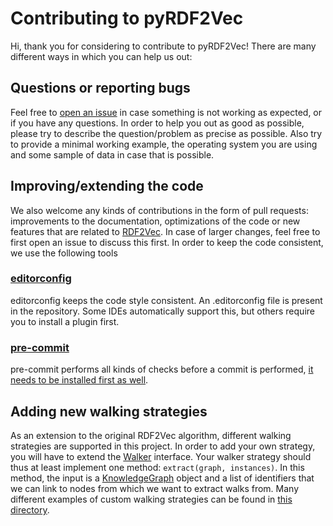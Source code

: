 # Contributing to pyRDF2Vec

Hi, thank you for considering to contribute to pyRDF2Vec! There are many different ways in which you can help us out:

## Questions or reporting bugs

Feel free to [open an issue](https://github.com/IBCNServices/pyRDF2Vec/issues/new) in case something is not working as expected, or if you have any questions. In order to help you out as good as possible, please try to describe the question/problem as precise as possible. Also try to provide a minimal working example, the operating system you are using and some sample of data in case that is possible.

## Improving/extending the code

We also welcome any kinds of contributions in the form of pull requests: improvements to the documentation, optimizations of the code or new features that are related to [RDF2Vec](http://rdf2vec.org/). In case of larger changes, feel free to first open an issue to discuss this first. In order to keep the code consistent, we use the following tools

### [editorconfig](https://editorconfig.org/)

editorconfig keeps the code style consistent. An .editorconfig file is present in the repository. Some IDEs automatically support this, but others require you to install a plugin first.

### [pre-commit](https://github.com/pre-commit/pre-commit)

pre-commit performs all kinds of checks before a commit is performed, [it needs to be installed first as well](https://ljvmiranda921.github.io/notebook/2018/06/21/precommits-using-black-and-flake8/).

## Adding new walking strategies

As an extension to the original RDF2Vec algorithm, different walking strategies are supported in this project. In order to add your own strategy, you will have to extend the [Walker](https://github.com/IBCNServices/pyRDF2Vec/blob/master/rdf2vec/walkers/walker.py) interface. Your walker strategy should thus at least implement one method: `extract(graph, instances)`. In this method, the input is a [KnowledgeGraph](https://github.com/IBCNServices/pyRDF2Vec/blob/master/rdf2vec/graph.py) object and a list of identifiers that we can link to nodes from which we want to extract walks from. Many different examples of custom walking strategies can be found in [this directory](https://github.com/IBCNServices/pyRDF2Vec/tree/master/rdf2vec/walkers).